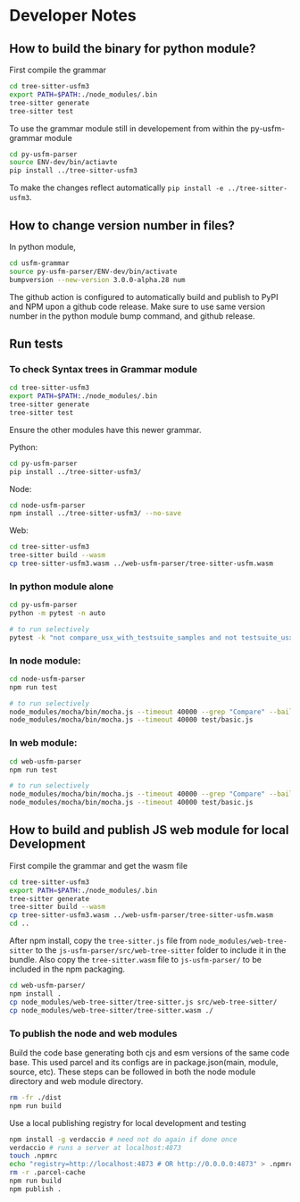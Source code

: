 # Developer Notes

## How to build the binary for python module?

First compile the grammar
```bash
cd tree-sitter-usfm3
export PATH=$PATH:./node_modules/.bin
tree-sitter generate
tree-sitter test
```
To use the grammar module still in developement from within the py-usfm-grammar module
```bash
cd py-usfm-parser
source ENV-dev/bin/actiavte
pip install ../tree-sitter-usfm3
```

To make the changes reflect automatically `pip install -e ../tree-sitter-usfm3`.

## How to change version number in files?

In python module,
```bash
cd usfm-grammar
source py-usfm-parser/ENV-dev/bin/activate
bumpversion --new-version 3.0.0-alpha.28 num
```

The github action is configured to automatically build and publish to PyPI and NPM upon a github code release. Make sure to use same version number in the python module bump command, and github release.

## Run tests
### To check Syntax trees in Grammar module
```bash
cd tree-sitter-usfm3
export PATH=$PATH:./node_modules/.bin
tree-sitter generate
tree-sitter test
```

Ensure the other modules have this newer grammar.

Python:
```bash
cd py-usfm-parser
pip install ../tree-sitter-usfm3/
```

Node:
```bash
cd node-usfm-parser
npm install ../tree-sitter-usfm3/ --no-save
```

Web:
```bash
cd tree-sitter-usfm3
tree-sitter build --wasm
cp tree-sitter-usfm3.wasm ../web-usfm-parser/tree-sitter-usfm.wasm
```


### In python module alone

```bash
cd py-usfm-parser
python -m pytest -n auto

# to run selectively
pytest -k "not compare_usx_with_testsuite_samples and not testsuite_usx_with_rnc_grammar and not generated_usx_with_rnc_grammar and not samples-from-wild" -n auto

```

### In node module:

```bash
cd node-usfm-parser
npm run test

# to run selectively
node_modules/mocha/bin/mocha.js --timeout 40000 --grep "Compare" --bail
node_modules/mocha/bin/mocha.js --timeout 40000 test/basic.js
```

### In web module:

```bash
cd web-usfm-parser
npm run test

# to run selectively
node_modules/mocha/bin/mocha.js --timeout 40000 --grep "Compare" --bail
node_modules/mocha/bin/mocha.js --timeout 40000 test/basic.js
```


## How to build and publish JS web module for local Development

First compile the grammar and get the wasm file
```bash
cd tree-sitter-usfm3
export PATH=$PATH:./node_modules/.bin
tree-sitter generate
tree-sitter build --wasm
cp tree-sitter-usfm3.wasm ../web-usfm-parser/tree-sitter-usfm.wasm
cd ..
```
After npm install, copy the `tree-sitter.js` file from `node_modules/web-tree-sitter` to the `js-usfm-parser/src/web-tree-sitter` folder to include it in the bundle. Also copy the `tree-sitter.wasm` file to `js-usfm-parser/` to be included in the npm packaging.

```bash
cd web-usfm-parser/
npm install .
cp node_modules/web-tree-sitter/tree-sitter.js src/web-tree-sitter/
cp node_modules/web-tree-sitter/tree-sitter.wasm ./

```

### To publish the node and web modules

Build the code base generating both cjs and esm versions of the same code base. This used parcel and its configs are in package.json(main, module, source, etc). These steps can be followed in both the node module directory and web module directory.

```bash
rm -fr ./dist
npm run build
```

Use  a local publishing registry for local development and testing

```bash
npm install -g verdaccio # need not do again if done once
verdaccio # runs a server at localhost:4873
touch .npmrc
echo "registry=http://localhost:4873 # OR http://0.0.0.0:4873" > .npmrc
rm -r .parcel-cache
npm run build
npm publish .
```

